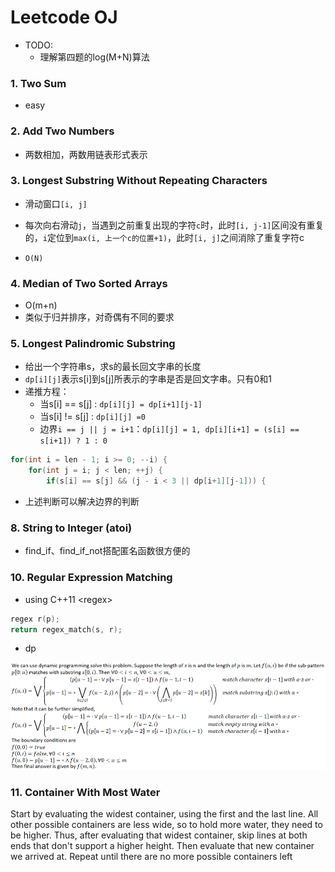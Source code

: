# Leetcode OJ

* TODO: 
  * 理解第四题的log(M+N)算法

### 1. Two Sum

* easy

### 2. Add Two Numbers

* 两数相加，两数用链表形式表示

### 3. Longest Substring Without Repeating Characters

* 滑动窗口`[i, j]`
* 每次向右滑动`j`，当遇到之前重复出现的字符`c`时，此时`[i, j-1]`区间没有重复的，`i`定位到`max(i, 上一个c的位置+1)`，此时`[i, j]`之间消除了重复字符c

* `O(N)`

### 4. Median of Two Sorted Arrays

* O(m+n)
* 类似于归并排序，对奇偶有不同的要求

### 5. Longest Palindromic Substring

- 给出一个字符串s，求s的最长回文字串的长度
- `dp[i][j]`表示s[i]到s[j]所表示的字串是否是回文字串。只有0和1
- 递推方程：
  - 当s[i] == s[j] : `dp[i][j] = dp[i+1][j-1]`
  - 当s[i] != s[j] : `dp[i][j] =0`
  - 边界`i == j || j = i+1`：`dp[i][j] = 1, dp[i][i+1] = (s[i] == s[i+1]) ? 1 : 0`

```c++
for(int i = len - 1; i >= 0; --i) {
    for(int j = i; j < len; ++j) {
        if(s[i] == s[j] && (j - i < 3 || dp[i+1][j-1])) {
```

* 上述判断可以解决边界的判断

### 8. String to Integer (atoi)

* find_if、find_if_not搭配匿名函数很方便的

### 10. Regular Expression Matching

* using C++11 \<regex> 

```c++
regex r(p);
return regex_match(s, r);
```

* dp

![image_1537058343](assets/image_1537058343.png)

### 11. Container With Most Water

Start by evaluating the widest container, using the first and the last line. All other possible containers are less wide, so to hold more water, they need to be higher. Thus, after evaluating that widest container, skip lines at both ends that don't support a higher height. Then evaluate that new container we arrived at. Repeat until there are no more possible containers left

